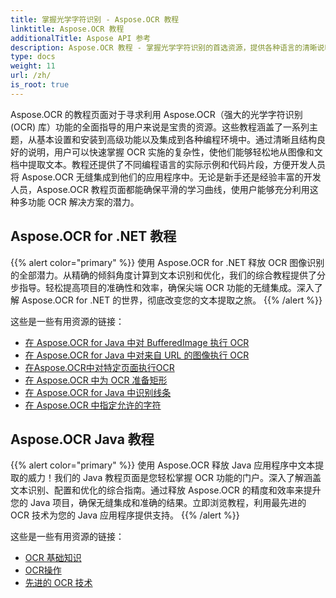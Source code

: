 ```yaml
---
title: 掌握光学字符识别 - Aspose.OCR 教程
linktitle: Aspose.OCR 教程
additionalTitle: Aspose API 参考
description: Aspose.OCR 教程 - 掌握光学字符识别的首选资源，提供各种语言的清晰说明和实际示例。
type: docs
weight: 11
url: /zh/
is_root: true
---
```


Aspose.OCR 的教程页面对于寻求利用 Aspose.OCR（强大的光学字符识别 (OCR) 库）功能的全面指导的用户来说是宝贵的资源。这些教程涵盖了一系列主题，从基本设置和安装到高级功能以及集成到各种编程环境中。通过清晰且结构良好的说明，用户可以快速掌握 OCR 实施的复杂性，使他们能够轻松地从图像和文档中提取文本。教程还提供了不同编程语言的实际示例和代码片段，方便开发人员将 Aspose.OCR 无缝集成到他们的应用程序中。无论是新手还是经验丰富的开发人员，Aspose.OCR 教程页面都能确保平滑的学习曲线，使用户能够充分利用这种多功能 OCR 解决方案的潜力。

## Aspose.OCR for .NET 教程
{{% alert color="primary" %}}
使用 Aspose.OCR for .NET 释放 OCR 图像识别的全部潜力。从精确的倾斜角度计算到文本识别和优化，我们的综合教程提供了分步指导。轻松提高项目的准确性和效率，确保尖端 OCR 功能的无缝集成。深入了解 Aspose.OCR for .NET 的世界，彻底改变您的文本提取之旅。
{{% /alert %}}

这些是一些有用资源的链接：
 
- [在 Aspose.OCR for Java 中对 BufferedImage 执行 OCR](./net/perform-ocr-buffered-image/)
- [在 Aspose.OCR for Java 中对来自 URL 的图像执行 OCR](./net/perform-ocr-image-from-url/)
- [在Aspose.OCR中对特定页面执行OCR](./net/perform-ocr-on-page/)
- [在 Aspose.OCR 中为 OCR 准备矩形](./net/prepare-rectangles-for-ocr/)
- [在 Aspose.OCR for Java 中识别线条](./net/recognize-lines/)
- [在 Aspose.OCR 中指定允许的字符](./net/specify-allowed-characters/)


## Aspose.OCR Java 教程
{{% alert color="primary" %}}
使用 Aspose.OCR 释放 Java 应用程序中文本提取的威力！我们的 Java 教程页面是您轻松掌握 OCR 功能的门户。深入了解涵盖文本识别、配置和优化的综合指南。通过释放 Aspose.OCR 的精度和效率来提升您的 Java 项目，确保无缝集成和准确的结果。立即浏览教程，利用最先进的 OCR 技术为您的 Java 应用程序提供支持。
{{% /alert %}}

这些是一些有用资源的链接：
 
- [OCR 基础知识](./java/ocr-basics/)
- [OCR操作](./java/ocr-operations/)
- [先进的 OCR 技术](./java/advanced-ocr-techniques/)



